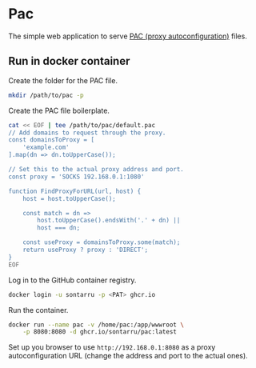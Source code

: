 # Pac

The simple web application to serve
[PAC (proxy autoconfiguration)](https://developer.mozilla.org/en-US/docs/Web/HTTP/Guides/Proxy_servers_and_tunneling/Proxy_Auto-Configuration_PAC_file)
files.

## Run in docker container

Create the folder for the PAC file.

```bash
mkdir /path/to/pac -p
```

Create the  PAC file boilerplate.

```bash
cat << EOF | tee /path/to/pac/default.pac
// Add domains to request through the proxy.
const domainsToProxy = [
    'example.com'
].map(dn => dn.toUpperCase());

// Set this to the actual proxy address and port.
const proxy = 'SOCKS 192.168.0.1:1080'

function FindProxyForURL(url, host) {
    host = host.toUpperCase();

    const match = dn =>
        host.toUpperCase().endsWith('.' + dn) ||
        host === dn;

    const useProxy = domainsToProxy.some(match);
    return useProxy ? proxy : 'DIRECT';
}
EOF
```

Log in to the GitHub container registry.

```bash
docker login -u sontarru -p <PAT> ghcr.io
```

Run the container.

```bash
docker run --name pac -v /home/pac:/app/wwwroot \
    -p 8080:8080 -d ghcr.io/sontarru/pac:latest
```

Set up you browser to use `http://192.168.0.1:8080` as a proxy autoconfiguration URL
(change the address and port to the actual ones).
